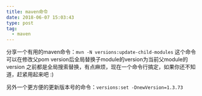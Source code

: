```yaml
---
title: maven命令
date: 2018-06-07 15:03:43
type: post
tag:
  - maven
---
```

分享一个有用的maven命令：```mvn -N versions:update-child-modules```
这个命令可以在修改父pom version后全局替换子module的version为当前父module的version
之前都是全局搜索替换，有点麻烦，现在一个命令行搞定，如果你还不知道，赶紧用起来吧 :)
<!-- more -->
另外一个更方便的更新版本号的命令：```versions:set -DnewVersion=1.3.73```

